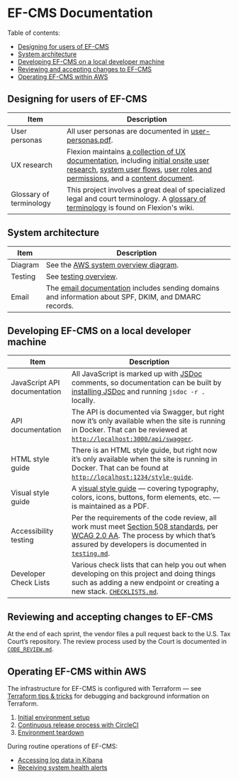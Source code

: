 # EF-CMS Documentation

Table of contents:

- [Designing for users of EF-CMS](#designing-for-users-of-ef-cms)
- [System architecture](#system-architecture)
- [Developing EF-CMS on a local developer machine](#developing-ef-cms-on-a-local-developer-machine)
- [Reviewing and accepting changes to EF-CMS](#reviewing-and-accepting-changes-to-ef-cms)
- [Operating EF-CMS within AWS](#operating-ef-cms-within-aws)

## Designing for users of EF-CMS

| Item | Description
|------|-------------
| User personas | All user personas are documented in [user-personas.pdf](user-personas.pdf).
| UX research | Flexion maintains [a collection of UX documentation](https://github.com/flexion/ef-cms/wiki/UX-Documentation), including [initial onsite user research](https://drive.google.com/open?id=1iapbWu6FFk6jWUdZyO_E4MUrwBpk0S9VCfhs_04yWJ0), [system user flows](https://www.lucidchart.com/invitations/accept/3548e4bf-2677-43ba-9707-c8ee797381eb), [user roles and permissions](https://docs.google.com/spreadsheets/d/1Hh7xMlnW87ospse50CWlwnGBrifrINeCyR2a8E--9wg/edit?usp=sharing), and a [content document](https://docs.google.com/spreadsheets/d/1lDbnSUwi85e-nQ7o1sNLpj2vzRFiTSeav5u3B3z_SZ4/edit?usp=sharing).
| Glossary of terminology | This project involves a great deal of specialized legal and court terminology. A [glossary of terminology](https://github.com/flexion/ef-cms/wiki/Glossary) is found on Flexion's wiki.

## System architecture

| Item | Description
|------|-------------
| Diagram | See the [AWS system overview diagram](./images/aws-diagram.png).
| Testing | See [testing overview](./testing.md).
| Email | The [email documentation](./architecture/email.md) includes sending domains and information about SPF, DKIM, and DMARC records.

## Developing EF-CMS on a local developer machine

| Item | Description
|------|-------------
| JavaScript API documentation | All JavaScript is marked up with [JSDoc](https://github.com/jsdoc3/jsdoc) comments, so documentation can be built by [installing JSDoc](https://github.com/jsdoc/jsdoc) and running `jsdoc -r .` locally.
| API documentation | The API is documented via Swagger, but right now it’s only available when the site is running in Docker. That can be reviewed at [`http://localhost:3000/api/swagger`](http://localhost:3000/api/swagger).
| HTML style guide | There is an HTML style guide, but right now it’s only available when the site is running in Docker. That can be found at [`http://localhost:1234/style-guide`](http://localhost:1234/style-guide).
|  Visual style guide | A [visual style guide](style-guide.pdf) — covering typography, colors, icons, buttons, form elements, etc. — is maintained as a PDF.
| Accessibility testing | Per the requirements of the code review, all work must meet [Section 508 standards](https://www.section508.gov/), per [WCAG 2.0 AA](https://www.w3.org/TR/WCAG20/). The process by which that’s assured by developers is documented in [`testing.md`](testing.md#accessibility).
| Developer Check Lists | Various check lists that can help you out when developing on this project and doing things such as adding a new endpoint or creating a new stack. [`CHECKLISTS.md`](CHECKLISTS.md).

## Reviewing and accepting changes to EF-CMS

At the end of each sprint, the vendor files a pull request back to the U.S. Tax Court’s repository. The review process used by the Court is documented in [`CODE_REVIEW.md`](CODE_REVIEW.md).

## Operating EF-CMS within AWS

The infrastructure for EF-CMS is configured with Terraform — see [Terraform tips & tricks](./terraform.md) for debugging and background information on Terraform.

1. [Initial environment setup](environments/setup.md)
2. [Continuous release process with CircleCI](environments/release.md)
3. [Environment teardown](environments/teardown.md)

During routine operations of EF-CMS:

- [Accessing log data in Kibana](operations/logging.md)
- [Receiving system health alerts](operations/system-health-alerts.md)
